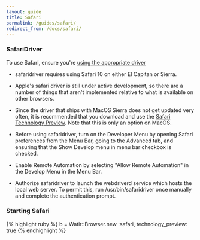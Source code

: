 ```yaml
---
layout: guide
title: Safari
permalink: /guides/safari/
redirect_from: /docs/safari/
---
```


### SafariDriver

To use Safari, ensure you're [using the appropriate driver](../drivers)

* safaridriver requires using Safari 10 on either El Capitan or Sierra.

* Apple's safari driver is still under active development, so there are a number of
things that aren't implemented relative to what is available on other browsers.

* Since the  driver that ships with MacOS Sierra does not get updated very often, 
it is recommended that you download and use the [Safari Technology Preview](https://developer.apple.com/safari/technology-preview/).
Note that this is only an option on MacOS.

* Before using safaridriver, turn on the Developer Menu by opening Safari preferences from the Menu Bar,
going to the Advanced tab, and ensuring that the Show Develop menu in menu bar checkbox is checked.

* Enable Remote Automation by selecting "Allow Remote Automation" in the Develop Menu in the Menu Bar.

* Authorize safaridriver to launch the webdriverd service which hosts the local web server. 
To permit this, run /usr/bin/safaridriver once manually and complete the authentication prompt.


### Starting Safari

{% highlight ruby %}
b = Watir::Browser.new :safari, technology_preview: true
{% endhighlight %}
